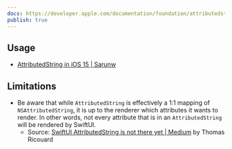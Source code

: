 ```yaml
---
docs: https://developer.apple.com/documentation/foundation/attributedstring
publish: true
---
```


## Usage
- [AttributedString in iOS 15 | Sarunw](https://sarunw.com/posts/attributed-string/) 


## Limitations
- Be aware that while `AttributedString` is effectively a 1:1 mapping of `NSAttributedString`, it is up to the renderer which attributes it wants to render. In other words, not every attribute that is in an `AttributedString` will be rendered by SwiftUI. 
	- Source: [SwiftUI AttributedString is not there yet | Medium](https://dimillian.medium.com/swiftui-attributedstring-is-not-there-yet-63d49e9f9c16) by Thomas Ricouard
